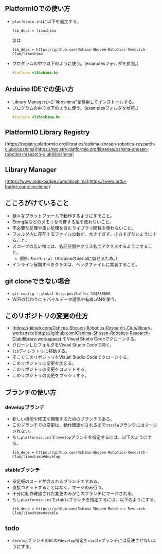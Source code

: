 ## PlatformIOでの使い方

- `platformio.ini`に以下を追加する。
    ```
    lib_deps = liboshima
    ```
    又は
    ```
    lib_deps = https://github.com/Oshima-Shosen-Robotics-Research-Club/liboshima
    ```
- プログラムの中で以下のように使う。(examplesフォルダを参照。)
    ```cpp
    #include <libohima.h>
    ```

## Arduino IDEでの使い方

- Library Managerから"liboshima"を検索してインストールする。
- プログラムの中で以下のように使う。(examplesフォルダを参照。)
    ```cpp
    #include <liboshima.h>
    ```

## PlatformIO Library Registry

[https://registry.platformio.org/libraries/oshima-shosen-robotics-research-club/liboshima](https://registry.platformio.org/libraries/oshima-shosen-robotics-research-club/liboshima)

## Library Manager

[https://www.ardu-badge.com/liboshima](https://www.ardu-badge.com/liboshima)

## こころがけていること

- 様々なプラットフォームで動作するようにすること。
- String型などのメモリを消費する型を使わないこと。
- 不必要な処理や重い処理を含むライブラリ関数を使わないこと。
- フォルダ内に存在するファイルの数が、大きすぎず、小さすぎないようにすること。
- スコープの広い物には、名前空間やクラス名でアクセスするようにすること。
    - 例外: `FastSerial`（ArduinoのSerialに似せるため。）
- インライン展開すべきクラスは、ヘッダファイルに実装すること。

## git cloneできない場合

- `git config --global http.postBuffer 524288000`
- WiFiの代わりにモバイルデータ通信や有線LANを使う。

## このリポジトリの変更の仕方

- [https://github.com/Oshima-Shosen-Robotics-Research-Club/library-workspace](https://github.com/Oshima-Shosen-Robotics-Research-Club/library-workspace) をVisual Studio Codeでクローンする。
- クローンしたフォルダをVisual Studio Codeで開く。
- `lib`ディレクトリに移動する。
- そこでこのリポジトリをVisual Studio Codeでクローンする。
- このリポジトリに変更を加える。
- このリポジトリの変更をコミットする。
- このリポジトリの変更をプッシュする。

## ブランチの使い方

### developブランチ

- 新しい機能や修正を開発するためのブランチである。
- このブランチでの変更は、動作確認がされるまで`stable`ブランチにはマージされない。
- もし`platformio.ini`で`develop`ブランチを指定するには、以下のようにする。
    ```
    lib_deps = https://github.com/Oshima-Shosen-Robotics-Research-Club/liboshima#develop
    ```

### stableブランチ

- 安定版のコードが含まれるブランチですある。
- 直接コミットすることはなく、マージのみ行う。
- 十分に動作確認された変更のみがこのブランチにマージされる。
- もし`platformio.ini`で`stable`ブランチを指定するには、以下のようにする。
    ```
    lib_deps = https://github.com/Oshima-Shosen-Robotics-Research-Club/liboshima#stable
    ```

## todo

- `develop`ブランチのiniの`#develop`指定を`stable`ブランチには反映させないようにする。